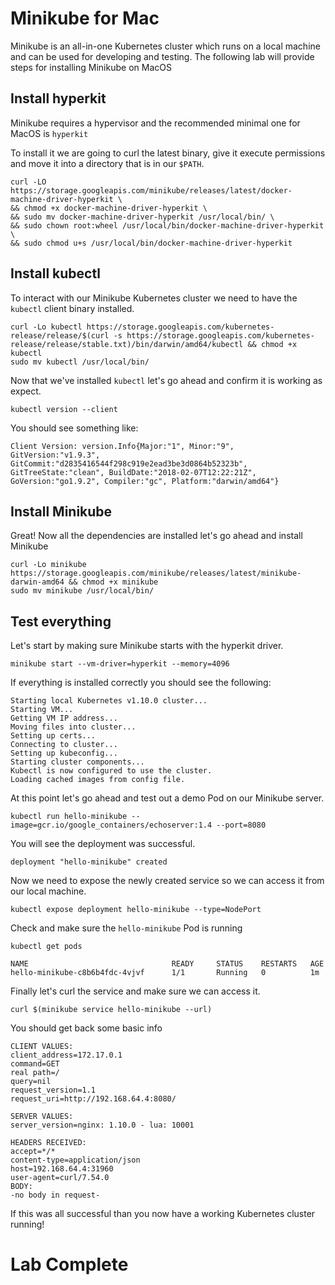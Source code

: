 # Minikube for Mac
Minikube is an all-in-one Kubernetes cluster which runs on a local machine and can be used for developing and testing. 
The following lab will provide steps for installing Minikube on MacOS

## Install hyperkit
Minikube requires a hypervisor and the recommended minimal one for MacOS is `hyperkit`

To install it we are going to curl the latest binary, give it execute permissions and move it into a directory that is in our `$PATH`.
```
curl -LO https://storage.googleapis.com/minikube/releases/latest/docker-machine-driver-hyperkit \
&& chmod +x docker-machine-driver-hyperkit \
&& sudo mv docker-machine-driver-hyperkit /usr/local/bin/ \
&& sudo chown root:wheel /usr/local/bin/docker-machine-driver-hyperkit \
&& sudo chmod u+s /usr/local/bin/docker-machine-driver-hyperkit
```

## Install kubectl
To interact with our Minikube Kubernetes cluster we need to have the `kubectl` client binary installed. 

```
curl -Lo kubectl https://storage.googleapis.com/kubernetes-release/release/$(curl -s https://storage.googleapis.com/kubernetes-release/release/stable.txt)/bin/darwin/amd64/kubectl && chmod +x kubectl
sudo mv kubectl /usr/local/bin/
```

Now that we've installed `kubectl` let's go ahead and confirm it is working as expect. 
```
kubectl version --client
```
You should see something like: 
```
Client Version: version.Info{Major:"1", Minor:"9", GitVersion:"v1.9.3", GitCommit:"d2835416544f298c919e2ead3be3d0864b52323b", GitTreeState:"clean", BuildDate:"2018-02-07T12:22:21Z", GoVersion:"go1.9.2", Compiler:"gc", Platform:"darwin/amd64"}
```

## Install Minikube
Great! Now all the dependencies are installed let's go ahead and install Minikube 
```
curl -Lo minikube https://storage.googleapis.com/minikube/releases/latest/minikube-darwin-amd64 && chmod +x minikube
sudo mv minikube /usr/local/bin/
```

## Test everything 

Let's start by making sure Minikube starts with the hyperkit driver. 
```
minikube start --vm-driver=hyperkit --memory=4096
```

If everything is installed correctly you should see the following: 
```
Starting local Kubernetes v1.10.0 cluster...
Starting VM...
Getting VM IP address...
Moving files into cluster...
Setting up certs...
Connecting to cluster...
Setting up kubeconfig...
Starting cluster components...
Kubectl is now configured to use the cluster.
Loading cached images from config file.
```

At this point let's go ahead and test out a demo Pod on our Minikube server. 
```
kubectl run hello-minikube --image=gcr.io/google_containers/echoserver:1.4 --port=8080
```

You will see the deployment was successful. 
```
deployment "hello-minikube" created
```


Now we need to expose the newly created service so we can access it from our local machine.
```
kubectl expose deployment hello-minikube --type=NodePort
```

Check and make sure the `hello-minikube` Pod is running 
```
kubectl get pods
```

```
NAME                                READY     STATUS    RESTARTS   AGE
hello-minikube-c8b6b4fdc-4vjvf      1/1       Running   0          1m
```

Finally let's curl the service and make sure we can access it. 
```
curl $(minikube service hello-minikube --url)
```

You should get back some basic info
```
CLIENT VALUES:
client_address=172.17.0.1
command=GET
real path=/
query=nil
request_version=1.1
request_uri=http://192.168.64.4:8080/

SERVER VALUES:
server_version=nginx: 1.10.0 - lua: 10001

HEADERS RECEIVED:
accept=*/*
content-type=application/json
host=192.168.64.4:31960
user-agent=curl/7.54.0
BODY:
-no body in request-
```

If this was all successful than you now have a working Kubernetes cluster running! 

# Lab Complete 